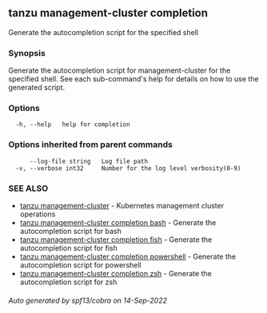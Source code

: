 ## tanzu management-cluster completion

Generate the autocompletion script for the specified shell

### Synopsis

Generate the autocompletion script for management-cluster for the specified shell.
See each sub-command's help for details on how to use the generated script.


### Options

```
  -h, --help   help for completion
```

### Options inherited from parent commands

```
      --log-file string   Log file path
  -v, --verbose int32     Number for the log level verbosity(0-9)
```

### SEE ALSO

* [tanzu management-cluster](tanzu_management-cluster.md)	 - Kubernetes management cluster operations
* [tanzu management-cluster completion bash](tanzu_management-cluster_completion_bash.md)	 - Generate the autocompletion script for bash
* [tanzu management-cluster completion fish](tanzu_management-cluster_completion_fish.md)	 - Generate the autocompletion script for fish
* [tanzu management-cluster completion powershell](tanzu_management-cluster_completion_powershell.md)	 - Generate the autocompletion script for powershell
* [tanzu management-cluster completion zsh](tanzu_management-cluster_completion_zsh.md)	 - Generate the autocompletion script for zsh

###### Auto generated by spf13/cobra on 14-Sep-2022
